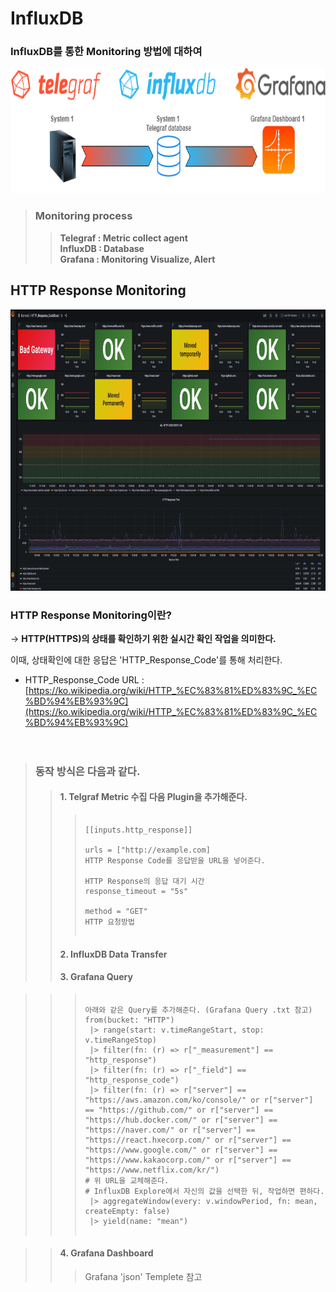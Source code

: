 InfluxDB
=============================
### InfluxDB를 통한 Monitoring 방법에 대하여 <br>


<img src="/Collect_Flow.png" width="600px" height="200px" title="px(픽셀) 크기 설정" alt="RubberDuck"></img><br/>
> ### Monitoring process 
> > **Telegraf : Metric collect agent <br>
> > InfluxDB : Database <br>
> > Grafana : Monitoring Visualize, Alert <br>**


HTTP Response Monitoring
---------------------------------
<img src="/Main_DashBoard.png" width="900px" height="450px" title="px(픽셀) 크기 설정" alt="RubberDuck"></img><br/>

### HTTP Response Monitoring이란? 
-> **HTTP(HTTPS)의 상태를 확인하기 위한 실시간 확인 작업을 의미한다.**

이때, 상태확인에 대한 응답은 'HTTP_Response_Code'를 통해 처리한다.

* HTTP_Response_Code URL : [https://ko.wikipedia.org/wiki/HTTP_%EC%83%81%ED%83%9C_%EC%BD%94%EB%93%9C](https://ko.wikipedia.org/wiki/HTTP_%EC%83%81%ED%83%9C_%EC%BD%94%EB%93%9C)    
<br><br>
> ### 동작 방식은 다음과 같다.
>> #### 1. Telgraf Metric 수집 다음 Plugin을 추가해준다.
  >>> <pre>
  >>> <code>
  >>> [[inputs.http_response]]
  >>>
  >>> urls = ["http://example.com]
  >>> HTTP Response Code를 응답받을 URL을 넣어준다.
  >>> 
  >>> HTTP Response의 응답 대기 시간
  >>> response_timeout = "5s" 
  >>>
  >>> method = "GET"
  >>> HTTP 요청방법
  >>></code>
  >>></pre>
>>#### 2. InfluxDB Data Transfer
>>#### 3. Grafana Query

>>> <pre>
>>> <code>
>>> 아래와 같은 Query를 추가해준다. (Grafana Query .txt 참고)
>>> from(bucket: "HTTP")
>>>  |> range(start: v.timeRangeStart, stop: v.timeRangeStop)
>>>  |> filter(fn: (r) => r["_measurement"] == "http_response")
>>>  |> filter(fn: (r) => r["_field"] == "http_response_code")
>>>  |> filter(fn: (r) => r["server"] == "https://aws.amazon.com/ko/console/" or r["server"] == "https://github.com/" or r["server"] == "https://hub.docker.com/" or r["server"] == "https://naver.com/" or r["server"] == "https://react.hxecorp.com/" or r["server"] == "https://www.google.com/" or r["server"] == "https://www.kakaocorp.com/" or r["server"] == "https://www.netflix.com/kr/")
>>> # 위 URL을 교체해준다. 
>>> # InfluxDB Explore에서 자신의 값을 선택한 뒤, 작업하면 편하다.
>>>  |> aggregateWindow(every: v.windowPeriod, fn: mean, createEmpty: false)
>>>  |> yield(name: "mean")
>>> </code>
>>> </pre>

>>#### 4. Grafana Dashboard
>>> Grafana 'json' Templete 참고
